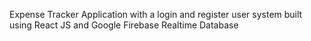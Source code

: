 Expense Tracker Application with a login and register user system built using React JS and Google Firebase Realtime Database